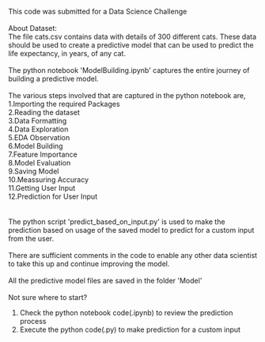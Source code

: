 This code was submitted for a Data Science Challenge
<br />
<br />
About Dataset:
<br />
The file ​cats.csv​ contains data with details of 300 different cats. These data should be used to create a predictive model that can be used to predict the life expectancy, in years, of any cat.
<br />
<br />
The python notebook 'ModelBuilding.ipynb' captures the entire journey of building a predictive model. 
<br />
<br />
The various steps involved that are captured in the python notebook are,<br />
1.Importing the required Packages<br />
2.Reading the dataset<br />
3.Data Formatting<br />
4.Data Exploration<br />
5.EDA Observation<br />
6.Model Building<br />
7.Feature Importance<br />
8.Model Evaluation<br />
9.Saving Model<br />
10.Meassuring Accuracy<br />
11.Getting User Input<br />
12.Prediction for User Input<br />
<br />
<br />
The python script 'predict_based_on_input.py' is used to make the prediction based on usage of the saved 
model to predict for a custom input from the user.<br />
<br />
There are sufficient comments in the code to enable any other data scientist to take this up and continue improving the model.<br />
<br />
All the predictive model files are saved in the folder 'Model'<br />
<br />
Not sure where to start?<br />
1. Check the python notebook code(.ipynb) to review the prediction process<br />
2. Execute the python code(.py) to make prediction for a custom input<br />

